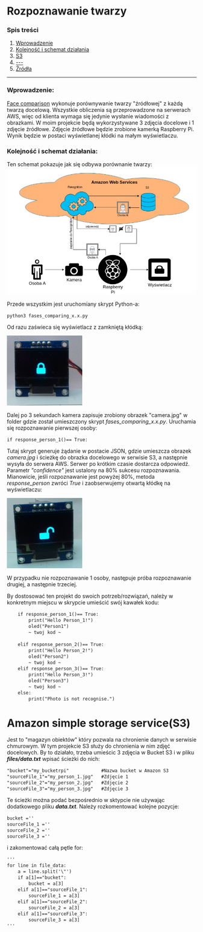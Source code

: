 Rozpoznawanie twarzy
===
### Spis treści
1. [Wprowadzenie](#wprowadzenie)
2. [Kolejność i schemat działania](#schemat)
3. [S3](#s3)
4. [---](#protokol_rsvp)
5. [Źródła](#zrodla)
---
### Wprowadzenie:<a name="wprowadzenie"></a>

[Face comparison](https://aws.amazon.com/rekognition/) wykonuje porównywanie twarzy "źródłowej" z każdą twarzą docelową. 
Wszystkie obliczenia są przeprowadzone na serwerach AWS, więc od klienta wymaga się jedynie wysłanie wiadomości z obrazkami.
W moim projekcie będą wykorzystywane 3 zdjęcia docelowe i 1 zdjęcie źródłowe. Zdjęcie źródłowe będzie zrobione kamerką Raspberry Pi. Wynik będzie w postaci wyświetlanej kłódki na małym wyświetlaczu.

### Kolejność i schemat działania:<a name="schemat"></a>

Ten schemat pokazuje jak się odbywa porównanie twarzy:
![Podstawowy schemat działania](files/Schemat_dzialania.jpg "Rys.1 Pydstawowy schemat działania")

Przede wszystkim jest uruchomiany skrypt Python-a:

    python3 fases_comparing_x.x.py
Od razu zaświeca się wyświetlacz z zamkniętą kłódką:

<img src="files/closed_view.jpg" width="200">

Dalej po 3 sekundach kamera zapisuje zrobiony obrazek "camera.jpg" w folder gdzie został umieszczony skrypt  *fases_comparing_x.x.py*.
Uruchamia się rozpoznawanie pierwszej osoby:

    if response_person_1()== True:

Tutaj skrypt generuje żądanie w postacie JSON, gdzie umieszcza obrazek *camera.jpg* i ścieżkę do obrazka docelowego w serwisie S3, a następnie wysyła do serwera AWS. Serwer po krótkim czasie dostarcza odpowiedź.
Parametr *"confidence"* jest ustalony na 80% sukcesu rozpoznawania. Mianowicie, jeśli rozpoznawanie jest powyżej 80%, metoda  *response_person* zwróci *True* i zaobserwujemy otwartą kłódkę na wyświetlaczu:

<img src="files/open_view.jpg" width="200">

W przypadku nie rozpoznawanie 1 osoby, następuje próba rozpoznawanie drugiej, a następnie trzeciej.

By dostosować ten projekt do swoich potrzeb/rozwiązań, należy w konkretnym miejscu w skrypcie umieścić swój kawałek kodu: 

        if response_person_1()== True:
            print("Hello Person_1!")
            oled("Person1")
            ~ twoj kod ~

        elif response_person_2()== True:
            print("Hello Person_2!")
            oled("Person2")
            ~ twoj kod ~
        elif response_person_3()== True:
            print("Hello Person_3!")
            oled("Person3")
            ~ twoj kod ~
        else:
            print("Photo is not recognise.")
           
# Amazon simple storage service(S3)<a name="s3"></a>
Jest to "magazyn obiektów" który pozwala na chronienie danych w serwisie chmurowym. W tym projekcie S3 służy do chronienia w nim zdjęć docelowych. By to działało, trzeba umieścic 3 zdjęcia w Bucket S3 i w pliku ***files/data.txt*** wpisać ścieżki do nich:

    "bucket"="my_bucketrpi"            #Nazwa bucket w Amazon S3
    "sourceFile_1"="my_person_1.jpg"   #Zdjęcie 1
    "sourceFile_2"="my_person_2.jpg"   #Zdjęcie 2
    "sourceFile_3"="my_person_3.jpg"   #Zdjęcie 3
Te ścieżki można podać bezpośrednio w sktypcie nie używając dodatkowego pliku ***data.txt***. Należy rozkomentować kolejne pozycje:

    bucket =''
    sourceFile_1 =''
    sourceFile_2 =''
    sourceFile_3 =''

i zakomentować całą pętle for:

    '''
    for line in file_data:
        a = line.split('\"')
        if a[1]=="bucket":
            bucket = a[3]
        elif a[1]=="sourceFile_1":
            sourceFile_1 = a[3]
        elif a[1]=="sourceFile_2":
            sourceFile_2 = a[3]
        elif a[1]=="sourceFile_3":
            sourceFile_3 = a[3]
    '''  



